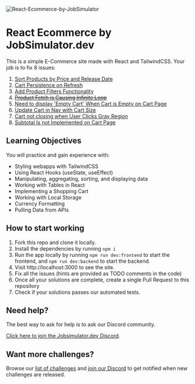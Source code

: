 ![React-Ecommerce-by-JobSimulator](https://user-images.githubusercontent.com/2349518/221032791-f8ece027-447f-45e8-84c0-f4d7a847b570.svg)

# React Ecommerce by JobSimulator.dev

This is a simple E-Commerce site made with React and TailwindCSS. Your job is to fix 8 issues:

1. [Sort Products by Price and Release Date](https://github.com/developer-job-simulation/react-ecommerce/issues/1)
1. [Cart Persistence on Refresh](https://github.com/developer-job-simulation/react-ecommerce/issues/2)
1. [Add Product Filters Functionality](https://github.com/developer-job-simulation/react-ecommerce/issues/3)
1. ~~[Product Fetch is Causing Infinite Loop](https://github.com/developer-job-simulation/react-ecommerce/issues/4)~~
1. [Need to display 'Empty Cart' When Cart is Empty on Cart Page](https://github.com/developer-job-simulation/react-ecommerce/issues/5)
1. [Update Cart in Nav with Cart Size](https://github.com/developer-job-simulation/react-ecommerce/issues/6)
1. [Cart not closing when User Clicks Gray Region](https://github.com/developer-job-simulation/react-ecommerce/issues/7)
1. [Subtotal Is not Implemented on Cart Page](https://github.com/developer-job-simulation/react-ecommerce/issues/8)

## Learning Objectives

You will practice and gain experience with:

- Styling webapps with TailwindCSS
- Using React Hooks (useState, useEffect)
- Manipulating, aggregating, sorting, and displaying data
- Working with Tables in React
- Implementing a Shopping Cart
- Working with Local Storage
- Currency Formatting
- Pulling Data from APIs

## How to start working

1. Fork this repo and clone it locally.
1. Install the dependencies by running `npm i`
1. Run the app locally by running `npm run dev:frontend` to start the frontend, and `npm run dev:backend` to start the backend.
1. Visit http://localhost:3000 to see the site.
1. Fix all the issues (hints are provided as TODO comments in the code)
1. Once all your solutions are complete, create a single Pull Request to this repository
1. Check if your solutions passes our automated tests.

## Need help?

The best way to ask for help is to ask our Discord community.

[Click here to join the Jobsimulator.dev Discord](https://discord.com/invite/7cAkUcKbjB).

## Want more challenges?

Browse our [list of challenges](https://jobsimulator.gumroad.com/) and [join our Discord](https://discord.gg/6VsSMZaM7q) to get notified when new challenges are released.
